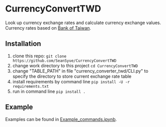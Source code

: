 # CurrencyConvertTWD
Look up currency exchange rates and calculate currency exchange values.
Currency rates based on [Bank of Taiwan](http://rate.bot.com.tw/xrt?Lang=en-US).

## Installation
1. clone this repo: `git clone https://github.com/SeanSyue/CurrencyConvertTWD`
2. change work directory to this project `cd CurrencyConvertTWD`
3. change "TABLE_PATH" in file "currency_converter_twd/CLI.py" to specify the directory to store current exchange rate table
4. install requirements by command line `pip install -U -r requirements.txt`
5. run in command line `pip install .`

## Example
Examples can be found in [Example_commands.ipynb](https://github.com/SeanSyue/CurrencyConvertTWD/blob/master/Example_commands.ipynb).
